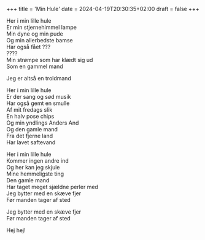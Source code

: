 +++
title = 'Min Hule'
date = 2024-04-19T20:30:35+02:00
draft = false
+++

Her i min lille hule<br />
Er min stjernehimmel lampe<br />
Min dyne og min pude<br />
Og min allerbedste bamse<br />
Har også fået ???<br />
????<br />
Min strømpe som har klædt sig ud<br />
Som en gammel mand<br />

Jeg er altså en troldmand<br />

Her i min lille hule<br />
Er der sang og sød musik<br />
Har også gemt en smulle<br />
Af mit fredags slik<br />
En halv pose chips<br />
Og min yndlings Anders And<br />
Og den gamle mand<br />
Fra det fjerne land<br />
Har lavet saftevand<br />

Her i min lille hule<br />
Kommer ingen andre ind<br />
Og her kan jeg skjule<br />
Mine hemmeligste ting<br />
Den gamle mand<br />
Har taget meget sjældne perler med<br />
Jeg bytter med en skæve fjer<br />
Før manden tager af sted<br />

Jeg bytter med en skæve fjer<br />
Før manden tager af sted<br />

Hej hej!
